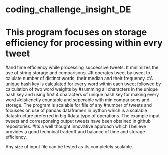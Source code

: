 # coding_challenge_insight_DE

# This program focuses on storage efficiency for processing within evry tweet 
#and time efficiency while processing successive tweets. It minimizes the use of string storage and comparisons. 
#It operates tweet by tweet to calulate number of distinct words, their median and their frequency.
#A unique hash key is calculated for every word within each tweet followed by calculation of two word weights by 
#summing all characters in the unique hash key and using first 4 characters of unique hash key for making every word
#disticnctly countable and seperable with min comparisons and storage. The program is scalable for file of any 
#number of tweets and focusses on use of pandas dataframes in python which is a scalable datastructure preferred in big
#data type of operations. The example input tweets and corresponsing output tweets have been obtained in github repositories.
#Its a well thought innovative approach which I believe provides a good technical tradeoff and balance of time and storage efficiency.

Any size of input file can be tested as its completely scalable.

